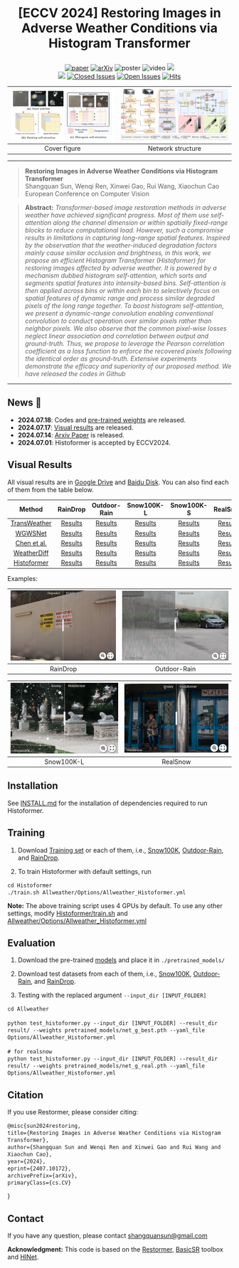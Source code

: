 # <p align=center> [ECCV 2024] Restoring Images in Adverse Weather Conditions via Histogram Transformer</p>

<div align="center">
 
[![paper](https://img.shields.io/badge/Histoformer-paper-blue.svg)](https://export.arxiv.org/abs/2407.10172)
[![arXiv](https://img.shields.io/badge/Histoformer-arXiv-red.svg)](https://export.arxiv.org/abs/2407.10172)
![poster](https://img.shields.io/badge/Histoformer-poster-green.svg)
![video](https://img.shields.io/badge/Histoformer-video-orange.svg)
[![](https://img.shields.io/badge/Histoformer-supp-purple)](https://sunsean21.github.io/resources/eccv2024_supp.pdf)     
[![](https://img.shields.io/badge/chinese_blog-zhihu-blue.svg)]() 
[![Closed Issues](https://img.shields.io/github/issues-closed/sunshangquan/Histoformer)](https://github.com/sunshangquan/Histoformer/issues?q=is%3Aissue+is%3Aclosed) 
[![Open Issues](https://img.shields.io/github/issues/sunshangquan/Histoformer)](https://github.com/sunshangquan/Histoformer/issues) 
[![Hits](https://hits.seeyoufarm.com/api/count/incr/badge.svg?url=https%3A%2F%2Fgithub.com%2Fsunshangquan%2FHistoformer&count_bg=%2379C83D&title_bg=%23555555&icon=&icon_color=%23E7E7E7&title=hits&edge_flat=false)](https://hits.seeyoufarm.com)

</div>

<img src="assets/eccv2024_cover.jpg" width="380"> |  <img src="assets/histoformer.png" width="380"> |  
:-------------------------:|:-------------------------:
Cover figure | Network structure

---
>**Restoring Images in Adverse Weather Conditions via Histogram Transformer**<br>  Shangquan Sun, Wenqi Ren, Xinwei Gao, Rui Wang, Xiaochun Cao<br> 
>European Conference on Computer Vision

> **Abstract:** *Transformer-based image restoration methods in adverse weather have achieved significant progress. Most of them use self-attention along the channel dimension or within spatially fixed-range blocks to
reduce computational load. However, such a compromise results in limitations in capturing long-range spatial features. Inspired by the observation that the weather-induced degradation factors mainly cause similar occlusion and brightness, in this work, we propose an efficient Histogram Transformer (Histoformer) for restoring images affected by adverse weather. It is powered by a mechanism dubbed histogram self-attention, which sorts and segments spatial features into intensity-based bins. Self-attention is then applied across bins or within each bin to selectively focus on spatial features of dynamic range and process similar degraded pixels of the long range together. To boost histogram self-attention, we present a dynamic-range convolution enabling conventional convolution to conduct operation over similar pixels rather than neighbor pixels. We also observe that the common pixel-wise losses neglect linear association and correlation between output and ground-truth. Thus, we propose to leverage the Pearson correlation coefficient as a loss function to enforce the recovered pixels following the identical order as ground-truth. Extensive experiments demonstrate the efficacy and superiority of our proposed method. We have released the codes in Github*
---

## News 🚀
* **2024.07.18**: Codes and [pre-trained weights](https://drive.google.com/drive/folders/1dmPhr8Z5iPRx9lh7TwdUFPSfwGIxp5l0?usp=drive_link) are released.
* **2024.07.17**: [Visual results](https://github.com/sunshangquan/Histoformer?tab=readme-ov-file#visual-results) are released.
* **2024.07.14**: [Arxiv Paper](https://export.arxiv.org/abs/2407.10172) is released.
* **2024.07.01**: Histoformer is accepted by ECCV2024.

## Visual Results

All visual results are in [Google Drive](https://drive.google.com/drive/folders/1adPVQXePgkhC1Ci82_a6vK6JfMa_KX5m?usp=drive_link) and [Baidu Disk](). 
You can also find each of them from the table below.

| Method | RainDrop | Outdoor-Rain | Snow100K-L | Snow100K-S  | RealSnow |
|:---------------:|:-----------------:|:-----------------:|:-----------------:|:------------------:|:------------------:|
| [TransWeather](https://drive.google.com/drive/folders/1Ptg1t-6UQIXbXstF2vyJM_POjlCfA8Gt?usp=drive_link) | [Results](<https://drive.google.com/drive/folders/1ZfZcdbFUoKsVuVDGZMRt23fB2s1eQbu9?usp=drive_link>) | [Results](<https://drive.google.com/drive/folders/1zecSVNMTXdIjOtYs5K4NyLjeeljCyj17?usp=drive_link>) | [Results](<https://drive.google.com/file/d/1OjNgaj3FebO6PegWjphd9pFgbBwfaiYZ/view?usp=drive_link>) | [Results](<https://drive.google.com/file/d/1GGWlRLEJ1dKGW8GyMVDkWTmRwgjiE_Hh/view?usp=drive_link>) | [Results](<https://drive.google.com/drive/folders/1kBbPHyNU3wYdGKbTGK0sjnk02s-gLwRx?usp=drive_link>) | 
| [WGWSNet](https://drive.google.com/drive/folders/1iEaAQ3j1DN9jMp_NQB8QJ8ixP_fzM7kK?usp=drive_link) | [Results](<https://drive.google.com/drive/folders/16KmSHDYJNaZiMQ6TLgVGdbOp4Sb4KdkX?usp=drive_link>) | [Results](<https://drive.google.com/drive/folders/1OaFiRX3V5ySTa5KoJ9CBg0sj7AveDnkx?usp=drive_link>) | [Results](<https://drive.google.com/file/d/1WE34HRm6Qx02tJ3rz2lHqQaCHXDHCfmH/view?usp=drive_link>) | [Results](<https://drive.google.com/file/d/1u6K3Gbbm8iq2zSywA3i-a4L18QprH9EM/view?usp=drive_link>) | [Results](<https://drive.google.com/drive/folders/1v2Z_KH0d9zeZFAgUCSuyJPbH_yKvffOL?usp=drive_link>) |
| [Chen et al.](https://drive.google.com/drive/folders/1U9lfCsT6ydm_aP4e20lecLyOm9-nTSk4?usp=drive_link) | [Results](<https://drive.google.com/drive/folders/1Xy_V3PU5zvxsiklW8YMWympIEKP5Y92L?usp=drive_link>) | [Results](<https://drive.google.com/drive/folders/1Ri_ridnMJX7S0gEIbJ6v07WQSaGtfqAB?usp=drive_link>) | [Results](<https://drive.google.com/file/d/1TPNBMVQkGf6cNijvsDrGDIuNBZs59drw/view?usp=drive_link>) | [Results](<https://drive.google.com/file/d/1np_l_Ccs-tsF36AyJTa7x6R9W-hp3Mhi/view?usp=drive_link>) | [Results](<https://drive.google.com/drive/folders/1V6y3Q1AoRD7uGvPFFvH0OiG47tSRVOQd?usp=drive_link>) |  
| [WeatherDiff](https://drive.google.com/drive/folders/1RoMark7UbGB3sOlCEP4hyCiyZyRYg7td?usp=drive_link) | [Results](<https://drive.google.com/drive/folders/1GUc1d03yUilfMqDNIlNB5ZDc8LbKWRav?usp=drive_link>) | [Results](<https://drive.google.com/drive/folders/10obRn4-ZjuB_4-Gz492T-2_41oVdZvky?usp=drive_link>) | [Results](<https://drive.google.com/file/d/1TzHwtCiG8S1O2f2hkQsjyDBAgIOvQhp3/view?usp=drive_link>) | [Results](<>) | [Results](<https://drive.google.com/drive/folders/1B8D75MowIAjxL17WkukpxjEcW3wi6k-i?usp=drive_link>) | 
| [Histoformer](https://drive.google.com/drive/folders/1Yu6rDU4fCxtddLCsllHIT1OVUXpkhy8h?usp=drive_link) | [Results](<https://drive.google.com/drive/folders/1BducWzQ3AbVahMI2pCJOErajJLvuF3Dh?usp=drive_link>) | [Results](<https://drive.google.com/drive/folders/1GI8yv9j6sF-nQi7OhNjOFA2PcoFN5jy3?usp=drive_link>) | [Results](<>) | [Results](<https://drive.google.com/file/d/1LvtLkRau8EtRTsbVGceR0JVO_XoXcGz1/view?usp=drive_link>) | [Results](<https://drive.google.com/drive/folders/1Ia5b3nEL3nJr8mphHhexHLTai1z5Xd3o?usp=drive_link>) | 

Examples:


[<img src="assets/example-RainDrop.png" width="380">](https://imgsli.com/Mjc5ODI4) | [<img src="assets/example-Outdoor-Rain.png" width="380">](https://imgsli.com/Mjc5ODIy)
:-------------------------:|:-------------------------:
RainDrop | Outdoor-Rain 


[<img src="assets/example-Snow100K-L.png" width="380">](https://imgsli.com/Mjc5ODMw) | [<img src="assets/example-RealSnow.png" width="380">](https://imgsli.com/Mjc5ODMz)
:-------------------------:|:-------------------------:
Snow100K-L | RealSnow 

## Installation

See [INSTALL.md](INSTALL.md) for the installation of dependencies required to run Histoformer.

## Training

1. Download [Training set](https://drive.google.com/file/d/1tfeBnjZX1wIhIFPl6HOzzOKOyo0GdGHl/view?usp=sharing) or each of them, i.e., [Snow100K](https://sites.google.com/view/yunfuliu/desnownet), [Outdoor-Rain](https://github.com/liruoteng/HeavyRainRemoval), and [RainDrop](https://github.com/rui1996/DeRaindrop).

2. To train Histoformer with default settings, run
```
cd Histoformer
./train.sh Allweather/Options/Allweather_Histoformer.yml
```

**Note:** The above training script uses 4 GPUs by default. 
To use any other settings, modify [Histoformer/train.sh](../train.sh) and [Allweather/Options/Allweather_Histoformer.yml](Options/Allweather_Histoformer.yml)

## Evaluation

1. Download the pre-trained [models](https://drive.google.com/drive/folders/1dmPhr8Z5iPRx9lh7TwdUFPSfwGIxp5l0?usp=drive_link) and place it in `./pretrained_models/`

2. Download test datasets from each of them, i.e., [Snow100K](https://sites.google.com/view/yunfuliu/desnownet), [Outdoor-Rain](https://github.com/liruoteng/HeavyRainRemoval), and [RainDrop](https://github.com/rui1996/DeRaindrop).

3. Testing with the replaced argument ```--input_dir [INPUT_FOLDER]```
```
cd Allweather

python test_histoformer.py --input_dir [INPUT_FOLDER] --result_dir result/ --weights pretrained_models/net_g_best.pth --yaml_file Options/Allweather_Histoformer.yml

# for realsnow
python test_histoformer.py --input_dir [INPUT_FOLDER] --result_dir result/ --weights pretrained_models/net_g_real.pth --yaml_file Options/Allweather_Histoformer.yml
```



## Citation
If you use Restormer, please consider citing:

    @misc{sun2024restoring,
    title={Restoring Images in Adverse Weather Conditions via Histogram Transformer},
    author={Shangquan Sun and Wenqi Ren and Xinwei Gao and Rui Wang and Xiaochun Cao},
    year={2024},
    eprint={2407.10172},
    archivePrefix={arXiv},
    primaryClass={cs.CV}
}

## Contact
If you have any question, please contact shangquansun@gmail.com

**Acknowledgment:** This code is based on the [Restormer](https://github.com/swz30/Restormer), [BasicSR](https://github.com/xinntao/BasicSR) toolbox and [HINet](https://github.com/megvii-model/HINet). 

